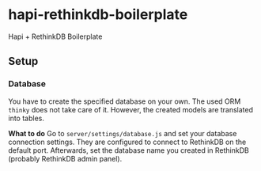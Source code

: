 hapi-rethinkdb-boilerplate
==========================

Hapi + RethinkDB Boilerplate


## Setup

### Database
You have to create the specified database on your own. The used ORM `thinky`
does not take care of it. However, the created models are translated into tables.

**What to do**
Go to `server/settings/database.js` and set your database connection settings.
They are configured to connect to RethinkDB on the default port. Afterwards,
set the database name you created in RethinkDB (probably RethinkDB admin panel).
